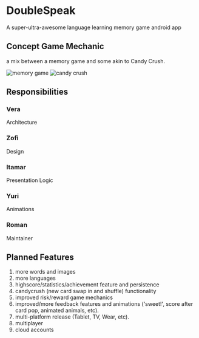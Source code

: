 # DoubleSpeak 

A super-ultra-awesome language learning memory game android app

## Concept Game Mechanic
a mix between a memory game and some akin to Candy Crush. 

![memory game](mem_game.gif)  ![candy crush](candy_crush.gif)



## Responsibilities

### Vera
Architecture 

### Zofi
Design

### Itamar
Presentation Logic

### Yuri
Animations

### Roman
Maintainer

## Planned Features 
1. more words and images
2. more languages
3. highscore/statistics/achievement feature and persistence
4. candycrush (new card swap in and shuffle) functionality
5. improved risk/reward game mechanics
6. improved/more feedback features and animations ('sweet!', score after card pop, animated animals, etc).
6. multi-platform release (Tablet, TV, Wear, etc).
7. multiplayer
8. cloud accounts
